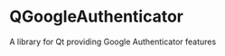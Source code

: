 QGoogleAuthenticator
====================

A library for Qt providing Google Authenticator features
